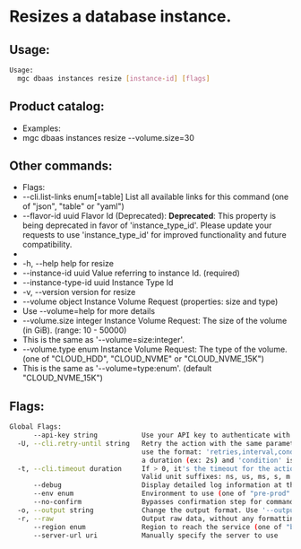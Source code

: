 # Resizes a database instance.

## Usage:
```bash
Usage:
  mgc dbaas instances resize [instance-id] [flags]
```

## Product catalog:
- Examples:
- mgc dbaas instances resize --volume.size=30

## Other commands:
- Flags:
- --cli.list-links enum[=table]   List all available links for this command (one of "json", "table" or "yaml")
- --flavor-id uuid                Flavor Id (Deprecated): **Deprecated**: This property is being deprecated in favor of 'instance_type_id'. Please update your requests to use 'instance_type_id' for improved functionality and future compatibility.
- 
- -h, --help                          help for resize
- --instance-id uuid              Value referring to instance Id. (required)
- --instance-type-id uuid         Instance Type Id
- -v, --version                       version for resize
- --volume object                 Instance Volume Request (properties: size and type)
- Use --volume=help for more details
- --volume.size integer           Instance Volume Request: The size of the volume (in GiB). (range: 10 - 50000)
- This is the same as '--volume=size:integer'.
- --volume.type enum              Instance Volume Request: The type of the volume. (one of "CLOUD_HDD", "CLOUD_NVME" or "CLOUD_NVME_15K")
- This is the same as '--volume=type:enum'. (default "CLOUD_NVME_15K")

## Flags:
```bash
Global Flags:
      --api-key string           Use your API key to authenticate with the API
  -U, --cli.retry-until string   Retry the action with the same parameters until the given condition is met. The flag parameters
                                 use the format: 'retries,interval,condition', where 'retries' is a positive integer, 'interval' is
                                 a duration (ex: 2s) and 'condition' is a 'engine=value' pair such as "jsonpath=expression"
  -t, --cli.timeout duration     If > 0, it's the timeout for the action execution. It's specified as numbers and unit suffix.
                                 Valid unit suffixes: ns, us, ms, s, m and h. Examples: 300ms, 1m30s
      --debug                    Display detailed log information at the debug level
      --env enum                 Environment to use (one of "pre-prod" or "prod") (default "prod")
      --no-confirm               Bypasses confirmation step for commands that ask a confirmation from the user
  -o, --output string            Change the output format. Use '--output=help' to know more details.
  -r, --raw                      Output raw data, without any formatting or coloring
      --region enum              Region to reach the service (one of "br-mgl1", "br-ne1" or "br-se1") (default "br-se1")
      --server-url uri           Manually specify the server to use
```

